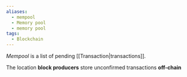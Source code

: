 ```yaml
---
aliases:
  - mempool
  - Memory pool
  - memory pool
tags:
  - Blockchain
---
```


_Mempool_ is a list of pending [[Transaction|transactions]].

The location __block producers__ store unconfirmed transactions __off-chain__

